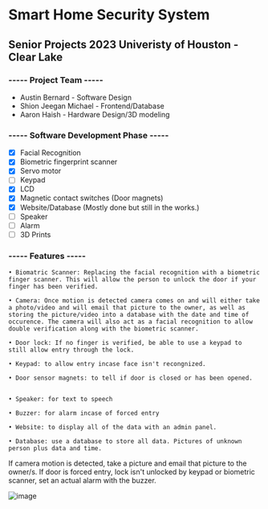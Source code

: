 # Smart Home Security System
## Senior Projects 2023 Univeristy of Houston - Clear Lake
### ----- Project Team -----
- Austin Bernard - Software Design
- Shion Jeegan Michael - Frontend/Database
- Aaron Haish - Hardware Design/3D modeling

### ----- Software Development Phase -----

- [x] Facial Recognition 
- [x] Biometric fingerprint scanner
- [x] Servo motor
- [ ] Keypad
- [x] LCD
- [x] Magnetic contact switches (Door magnets)
- [x] Website/Database (Mostly done but still in the works.)
- [ ] Speaker
- [ ] Alarm
- [ ] 3D Prints

### ----- Features ----- 


	• Biomatric Scanner: Replacing the facial recognition with a biometric finger scanner. This will allow the person to unlock the door if your finger has been verified.
	
	• Camera: Once motion is detected camera comes on and will either take a photo/video and will email that picture to the owner, as well as storing the picture/video into a database with the date and time of occurence. The camera will also act as a facial recognition to allow double verification along with the biometric scanner.
	
	• Door lock: If no finger is verified, be able to use a keypad to still allow entry through the lock.
	
	• Keypad: to allow entry incase face isn't recongnized.
	
	• Door sensor magnets: to tell if door is closed or has been opened.


	• Speaker: for text to speech
	
	• Buzzer: for alarm incase of forced entry

	• Website: to display all of the data with an admin panel.

	• Database: use a database to store all data. Pictures of unknown person plus data and time.

If camera motion is detected, take a picture and email that picture to the owner/s. If door is forced entry, lock isn't unlocked by keypad or biometric scanner, set an actual alarm with the buzzer.

![image](https://user-images.githubusercontent.com/109118567/221726237-850d65f4-635d-4cc3-ade8-652a4201130c.png)




